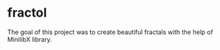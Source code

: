 # fractol

The goal of this project was to create beautiful fractals with the help of MinilibX library.
